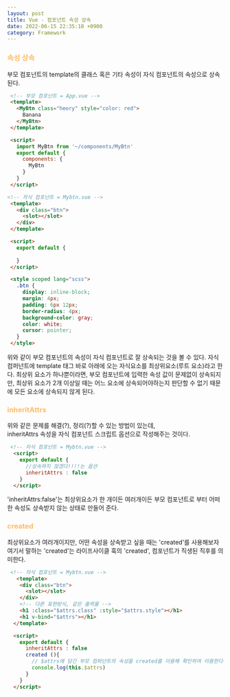 ```yaml
---
layout: post
title: Vue - 컴포넌트 속성 상속
date: 2022-06-15 22:35:18 +0900
category: Framework
---
```


### <span style="color:#febc68;font-weight:bold">속성 상속</span> 

부모 컴포넌트의 template의 클래스 혹은 기타 속성이 자식 컴포넌트의 속성으로 상속된다.  
 ```html
  <!-- 부모 컴포넌트 = App.vue -->
  <template>
    <MyBtn class="heory" style="color: red">
      Banana
    </MyBtn>
  </template>

  <script>
    import MyBtn from '~/components/MyBtn'
    export default {
      components: {
        MyBtn
      }
    }
  </script>
  ``` 
 ```html
 <!-- 자식 컴포넌트 = Mybtn.vue -->
  <template>
    <div class="btn">
      <slot></slot>
    </div>
  </template>

  <script>
    export default {
      
    }
  </script>

  <style scoped lang="scss">
    .btn {
      display: inline-block;
      margin: 4px;
      padding: 6px 12px;
      border-radius: 4px;
      background-color: gray;
      color: white;
      cursor: pointer;
    }
  </style>
  ``` 
위와 같이 부모 컴포넌트의 속성이 자식 컴포넌트로 잘 상속되는 것을 볼 수 있다.
자식 컴퍼넌트에 template 태그 바로 아래에 오는 자식요소를 최상위요소(루트 요소)라고 한다.
최상위 요소가 하나뿐이라면, 부모 컴포넌트에 입력한 속성 값이 문제없이 상속되지만,
최상위 요소가 2개 이상일 때는 어느 요소에 상속되어야하는지 판단할 수 없기 때문에 모든 요소에 상속되지 않게 된다. 

### <span style="color:#febc68;font-weight:bold">inheritAttrs</span>   
위와 같은 문제를 해결(?), 정리(?)할 수 있는 방법이 있는데,  
inheritAttrs 속성을 자식 컴포넌트 스크립트 옵션으로 작성해주는 것이다.

```html
 <!-- 자식 컴포넌트 = Mybtn.vue -->
  <script>
    export default {
      //상속하지 않겠다!!!!는 옵션
      inheritAttrs : false
    }
  </script>

  ```  
'inheritAttrs:false'는 최상위요소가 한 개이든 여러개이든 부모 컴포넌트로 부터 어떠한 속성도 상속받지 않는 상태로 만들어 준다.

### <span style="color:#febc68;font-weight:bold">created</span> 
최상위요소가 여러개이지만, 어떤 속성을 상속받고 싶을 때는 'created'를 사용해보자  
여기서 말하는 'created'는 라이프사이클 훅의 'created', 컴포넌트가 직생된 직후를 의미한다.   

```html
 <!-- 자식 컴포넌트 = Mybtn.vue -->
   <template>
    <div class="btn">
      <slot></slot>
    </div>
    <!-- 다른 표현방식, 같은 출력물 -->
    <h1 :class="$attrs.class" :style="$attrs.style"></h1>
    <h1 v-bind="$attrs"></h1>
  </template>

  <script>
    export default {
      inheritAttrs : false
      created (){
        // $attrs에 담긴 부모 컴퍼넌트의 속성을 created를 이용해 확인하여 이용한다.
        console.log(this.$attrs)
      }
    }
  </script>

  ```  
